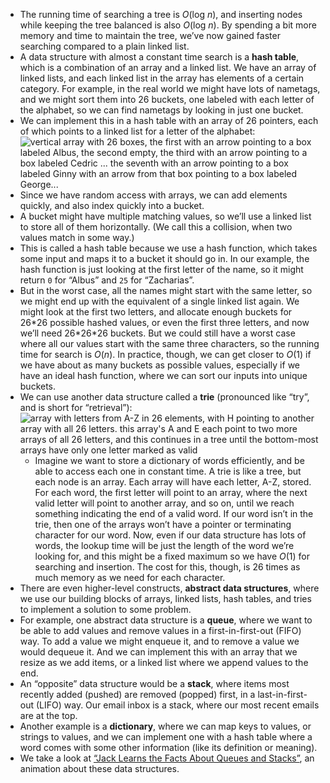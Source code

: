 - The running time of searching a tree is _O_(log _n_), and inserting nodes while keeping the tree balanced is also _O_(log _n_). By spending a bit more memory and time to maintain the tree, we’ve now gained faster searching compared to a plain linked list.
- A data structure with almost a constant time search is a **hash table**, which is a combination of an array and a linked list. We have an array of linked lists, and each linked list in the array has elements of a certain category. For example, in the real world we might have lots of nametags, and we might sort them into 26 buckets, one labeled with each letter of the alphabet, so we can find nametags by looking in just one bucket.
- We can implement this in a hash table with an array of 26 pointers, each of which points to a linked list for a letter of the alphabet:  
  ![vertical array with 26 boxes, the first with an arrow pointing to a box labeled Albus, the second empty, the third with an arrow pointing to a box labeled Cedric ... the seventh with an arrow pointing to a box labeled Ginny with an arrow from that box pointing to a box labeled George...](https://cs50.harvard.edu/x/2020/notes/5/hash_table.png)
- Since we have random access with arrays, we can add elements quickly, and also index quickly into a bucket.
- A bucket might have multiple matching values, so we’ll use a linked list to store all of them horizontally. (We call this a collision, when two values match in some way.)
- This is called a hash table because we use a hash function, which takes some input and maps it to a bucket it should go in. In our example, the hash function is just looking at the first letter of the name, so it might return `0` for “Albus” and `25` for “Zacharias”.
- But in the worst case, all the names might start with the same letter, so we might end up with the equivalent of a single linked list again. We might look at the first two letters, and allocate enough buckets for 26\*26 possible hashed values, or even the first three letters, and now we’ll need 26\*26\*26 buckets. But we could still have a worst case where all our values start with the same three characters, so the running time for search is _O_(_n_). In practice, though, we can get closer to _O_(1) if we have about as many buckets as possible values, especially if we have an ideal hash function, where we can sort our inputs into unique buckets.
- We can use another data structure called a **trie** (pronounced like “try”, and is short for “retrieval”):  
  ![array with letters from A-Z in 26 elements, with H pointing to another array with all 26 letters. this array's A and E each point to two more arrays of all 26 letters, and this continues in a tree until the bottom-most arrays have only one letter marked as valid](https://cs50.harvard.edu/x/2020/notes/5/trie.png)
  - Imagine we want to store a dictionary of words efficiently, and be able to access each one in constant time. A trie is like a tree, but each node is an array. Each array will have each letter, A-Z, stored. For each word, the first letter will point to an array, where the next valid letter will point to another array, and so on, until we reach something indicating the end of a valid word. If our word isn’t in the trie, then one of the arrays won’t have a pointer or terminating character for our word. Now, even if our data structure has lots of words, the lookup time will be just the length of the word we’re looking for, and this might be a fixed maximum so we have _O_(1) for searching and insertion. The cost for this, though, is 26 times as much memory as we need for each character.
- There are even higher-level constructs, **abstract data structures**, where we use our building blocks of arrays, linked lists, hash tables, and tries to implement a solution to some problem.
- For example, one abstract data structure is a **queue**, where we want to be able to add values and remove values in a first-in-first-out (FIFO) way. To add a value we might enqueue it, and to remove a value we would dequeue it. And we can implement this with an array that we resize as we add items, or a linked list where we append values to the end.
- An “opposite” data structure would be a **stack**, where items most recently added (pushed) are removed (popped) first, in a last-in-first-out (LIFO) way. Our email inbox is a stack, where our most recent emails are at the top.
- Another example is a **dictionary**, where we can map keys to values, or strings to values, and we can implement one with a hash table where a word comes with some other information (like its definition or meaning).
- We take a look at [“Jack Learns the Facts About Queues and Stacks”](https://www.youtube.com/watch?v=2wM6_PuBIxY), an animation about these data structures.
